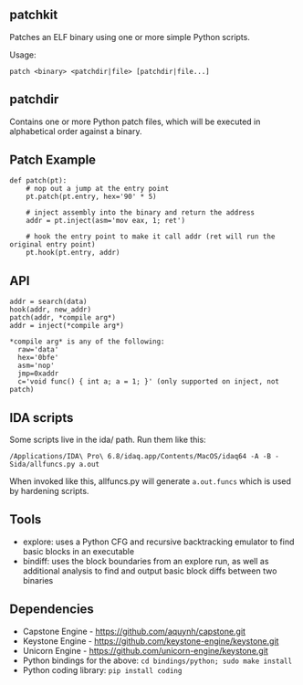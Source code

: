 patchkit
----

Patches an ELF binary using one or more simple Python scripts.

Usage:

    patch <binary> <patchdir|file> [patchdir|file...]


patchdir
----

Contains one or more Python patch files, which will be executed in alphabetical order against a binary.


Patch Example
----

    def patch(pt):
        # nop out a jump at the entry point
        pt.patch(pt.entry, hex='90' * 5)

        # inject assembly into the binary and return the address
        addr = pt.inject(asm='mov eax, 1; ret')

        # hook the entry point to make it call addr (ret will run the original entry point)
        pt.hook(pt.entry, addr)


API
----

    addr = search(data)
    hook(addr, new_addr)
    patch(addr, *compile arg*)
    addr = inject(*compile arg*)

    *compile arg* is any of the following:
      raw='data'
      hex='0bfe'
      asm='nop'
      jmp=0xaddr
      c='void func() { int a; a = 1; }' (only supported on inject, not patch)


IDA scripts
----

Some scripts live in the ida/ path. Run them like this:

    /Applications/IDA\ Pro\ 6.8/idaq.app/Contents/MacOS/idaq64 -A -B -Sida/allfuncs.py a.out

When invoked like this, allfuncs.py will generate `a.out.funcs` which is used by hardening scripts.


Tools
----
- explore: uses a Python CFG and recursive backtracking emulator to find basic blocks in an executable
- bindiff: uses the block boundaries from an explore run, as well as additional analysis to find and output basic block diffs between two binaries


Dependencies
----
* Capstone Engine - https://github.com/aquynh/capstone.git
* Keystone Engine - https://github.com/keystone-engine/keystone.git
* Unicorn Engine  - https://github.com/unicorn-engine/keystone.git
* Python bindings for the above: `cd bindings/python; sudo make install`
* Python coding library: `pip install coding`

